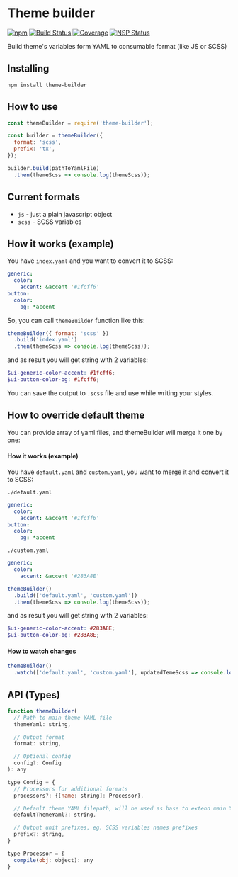 # Theme builder
[![npm](https://img.shields.io/npm/v/theme-builder.svg)](https://www.npmjs.com/package/theme-builder) [![Build Status](https://img.shields.io/travis/Travix-International/theme-builder/master.svg)](http://travis-ci.org/Travix-International/theme-builder) [![Coverage](https://img.shields.io/coveralls/Travix-International/theme-builder.svg)](https://coveralls.io/github/Travix-International/theme-builder) [![NSP Status](https://nodesecurity.io/orgs/travix-international-bv/projects/bb6645f3-32d3-4e4f-84b0-2b558b3e109b/badge)](https://nodesecurity.io/orgs/travix-international-bv/projects/bb6645f3-32d3-4e4f-84b0-2b558b3e109b)

Build theme's variables form YAML to consumable format (like JS or SCSS)

## Installing
`npm install theme-builder`

## How to use

```js
const themeBuilder = require('theme-builder');

const builder = themeBuilder({
  format: 'scss',
  prefix: 'tx',
});

builder.build(pathToYamlFile)
  .then(themeScss => console.log(themeScss));
```

## Current formats
- `js` - just a plain javascript object
- `scss` - SCSS variables

## How it works (example)
You have `index.yaml` and you want to convert it to SCSS:

```yaml
generic:
  color:
    accent: &accent '#1fcff6'
button:
  color:
    bg: *accent
```

So, you can call `themeBuilder` function like this:

```js
themeBuilder({ format: 'scss' })
  .build('index.yaml')
  .then(themeScss => console.log(themeScss));
```

and as result you will get string with 2 variables:

```scss
$ui-generic-color-accent: #1fcff6;
$ui-button-color-bg: #1fcff6;
```

You can save the output to `.scss` file and use while writing your styles.

## How to override default theme
You can provide array of yaml files, and themeBuilder will merge it one by one:

#### How it works (example)
You have `default.yaml` and `custom.yaml`, you want to merge it and convert it to SCSS:

`./default.yaml`
```yaml
generic:
  color:
    accent: &accent '#1fcff6'
button:
  color:
    bg: *accent
```

`./custom.yaml`
```yaml
generic:
  color:
    accent: &accent '#283A8E'
```

```js
themeBuilder()
  .build(['default.yaml', 'custom.yaml'])
  .then(themeScss => console.log(themeScss));
```
and as result you will get string with 2 variables:
```scss
$ui-generic-color-accent: #283A8E;
$ui-button-color-bg: #283A8E;
```

#### How to watch changes
```js
themeBuilder()
  .watch(['default.yaml', 'custom.yaml'], updatedTemeScss => console.log(updatedTemeScss));
```

## API (Types)

```jsx
function themeBuilder(
  // Path to main theme YAML file
  themeYaml: string,

  // Output format
  format: string,

  // Optional config
  config?: Config
): any

type Config = {
  // Processors for additional formats
  processors?: {[name: string]: Processor},

  // Default theme YAML filepath, will be used as base to extend main YAML
  defaultThemeYaml?: string,

  // Output unit prefixes, eg. SCSS variables names prefixes
  prefix?: string,
}

type Processor = {
  compile(obj: object): any
}
```
